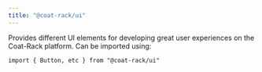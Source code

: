 ```yaml
---
title: "@coat-rack/ui"
---
```


Provides different UI elements for developing great user experiences on the Coat-Rack platform. Can be imported using:

```tsx
import { Button, etc } from "@coat-rack/ui"
```
